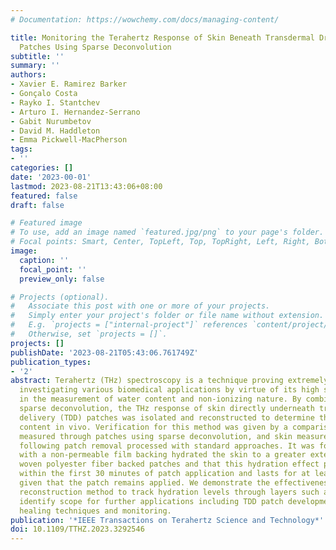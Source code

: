 ```yaml
---
# Documentation: https://wowchemy.com/docs/managing-content/

title: Monitoring the Terahertz Response of Skin Beneath Transdermal Drug Delivery
  Patches Using Sparse Deconvolution
subtitle: ''
summary: ''
authors:
- Xavier E. Ramirez Barker
- Gonçalo Costa
- Rayko I. Stantchev
- Arturo I. Hernandez-Serrano
- Gabit Nurumbetov
- David M. Haddleton
- Emma Pickwell-MacPherson
tags:
- ''
categories: []
date: '2023-00-01'
lastmod: 2023-08-21T13:43:06+08:00
featured: false
draft: false

# Featured image
# To use, add an image named `featured.jpg/png` to your page's folder.
# Focal points: Smart, Center, TopLeft, Top, TopRight, Left, Right, BottomLeft, Bottom, BottomRight.
image:
  caption: ''
  focal_point: ''
  preview_only: false

# Projects (optional).
#   Associate this post with one or more of your projects.
#   Simply enter your project's folder or file name without extension.
#   E.g. `projects = ["internal-project"]` references `content/project/deep-learning/index.md`.
#   Otherwise, set `projects = []`.
projects: []
publishDate: '2023-08-21T05:43:06.761749Z'
publication_types:
- '2'
abstract: Terahertz (THz) spectroscopy is a technique proving extremely useful for
  investigating various biomedical applications by virtue of its high sensitivity
  in the measurement of water content and non-ionizing nature. By combining this with
  sparse deconvolution, the THz response of skin directly underneath transdermal drug
  delivery (TDD) patches was isolated and reconstructed to determine the skin water
  content in vivo. Verification for this method was given by a comparison of skin
  measured through patches using sparse deconvolution, and skin measurements immediately
  following patch removal processed with standard approaches. It was found that patches
  with a non-permeable film backing hydrated the skin to a greater extent than permeable
  woven polyester fiber backed patches and that this hydration effect primarily occurs
  within the first 30 minutes of patch application and lasts for at least 24 hours
  given that the patch remains applied. We demonstrate the effectiveness of this sparse
  reconstruction method to track hydration levels through layers such as patches and
  identify scope for further applications including TDD patch development and wound
  healing techniques and monitoring.
publication: '*IEEE Transactions on Terahertz Science and Technology*'
doi: 10.1109/TTHZ.2023.3292546
---
```


